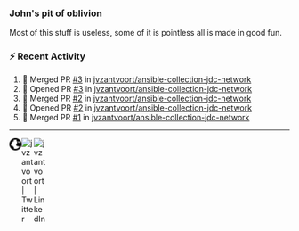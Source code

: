 ### John's pit of oblivion

Most of this stuff is useless, some of it is pointless all is made in good fun.

### :zap: Recent Activity

<!--START_SECTION:activity-->
1. 🎉 Merged PR [#3](https://github.com/jvzantvoort/ansible-collection-jdc-network/pull/3) in [jvzantvoort/ansible-collection-jdc-network](https://github.com/jvzantvoort/ansible-collection-jdc-network)
2. 💪 Opened PR [#3](https://github.com/jvzantvoort/ansible-collection-jdc-network/pull/3) in [jvzantvoort/ansible-collection-jdc-network](https://github.com/jvzantvoort/ansible-collection-jdc-network)
3. 🎉 Merged PR [#2](https://github.com/jvzantvoort/ansible-collection-jdc-network/pull/2) in [jvzantvoort/ansible-collection-jdc-network](https://github.com/jvzantvoort/ansible-collection-jdc-network)
4. 💪 Opened PR [#2](https://github.com/jvzantvoort/ansible-collection-jdc-network/pull/2) in [jvzantvoort/ansible-collection-jdc-network](https://github.com/jvzantvoort/ansible-collection-jdc-network)
5. 🎉 Merged PR [#1](https://github.com/jvzantvoort/ansible-collection-jdc-network/pull/1) in [jvzantvoort/ansible-collection-jdc-network](https://github.com/jvzantvoort/ansible-collection-jdc-network)
<!--END_SECTION:activity-->

---

[<img align="left" alt="jvzantvoort.org" width="22px" src="https://raw.githubusercontent.com/iconic/open-iconic/master/svg/globe.svg" />][website]
[<img align="left" alt="jvzantvoort | Twitter" width="22px" src="https://cdn.jsdelivr.net/npm/simple-icons@v3/icons/twitter.svg" />][twitter]
[<img align="left" alt="jvzantvoort | LinkedIn" width="22px" src="https://cdn.jsdelivr.net/npm/simple-icons@v3/icons/linkedin.svg" />][linkedin]


[website]: https://vanzantvoort.org/
[twitter]: https://twitter.com/jvanzantvoort
[linkedin]: https://www.linkedin.com/in/johnvanzantvoort/

